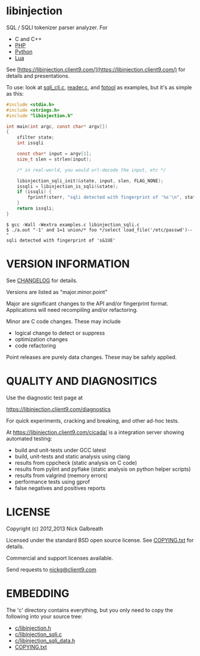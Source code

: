 libinjection
============

SQL / SQLI tokenizer parser analyzer. For

* C and C++
* [PHP](https://libinjection.client9.com/doc-sqli-php)
* [Python](https://libinjection.client9.com/doc-sqli-python)
* [Lua](https://github.com/client9/libinjection/tree/master/lua)

See
[https://libinjection.client9.com/](https://libinjection.client9.com/)
for details and presentations.

To use:
look at [sqli_cli.c](https://github.com/client9/libinjection/blob/master/c/sqli_cli.c), [reader.c](https://github.com/client9/libinjection/blob/master/c/reader.c), and [fptool](https://github.com/client9/libinjection/blob/master/c/fptool.c)  as examples, but it's as simple as this:

```c
#include <stdio.h>
#include <strings.h>
#include "libinjection.h"

int main(int argc, const char* argv[])
{
    sfilter state;
    int issqli

    const char* input = argv[1];
    size_t slen = strlen(input);

    /* in real-world, you would url-decode the input, etc */

    libinjection_sqli_init(&state, input, slen, FLAG_NONE);
    issqli = libinjection_is_sqli(&state);
    if (issqli) {
        fprintf(sterr, "sqli detected with fingerprint of '%s'\n", state.pat);
    }
    return issqli;
}
```

```
$ gcc -Wall -Wextra examples.c libinjection_sqli.c
$ ./a.out "-1' and 1=1 union/* foo */select load_file('/etc/passwd')--"
sqli detected with fingerprint of 's&1UE'
```

VERSION INFORMATION
===================

See [CHANGELOG](/CHANGELOG.md) for details.

Versions are listed as "major.minor.point"

Major are significant changes to the API and/or fingerprint format.
Applications will need recompiling and/or refactoring.

Minor are C code changes.  These may include
 * logical change to detect or suppress
 * optimization changes
 * code refactoring

Point releases are purely data changes.  These may be safely applied.

QUALITY AND DIAGNOSITICS
========================

Use the diagnostic test page at

https://libinjection.client9.com/diagnostics

For quick experiments, cracking and breaking, and other ad-hoc tests.

At https://libinjection.client9.com/cicada/ is a integration server showing automated testing:

* build and unit-tests under GCC latest
* build, unit-tests and static analysis using clang
* results from cppcheck (static analysis on C code)
* results from pylint and pyflake (static analysis on python helper scripts)
* results from valgrind (memory errors)
* performance tests using gprof
* false negatives and positives reports

LICENSE
=============

Copyright (c) 2012,2013 Nick Galbreath

Licensed under the standard BSD open source license.  See [COPYING.txt](/COPYING.txt) for details.

Commercial and support licenses available.

Send requests to nickg@client9.com


EMBEDDING
=============

The 'c' directory contains everything, but you only need to copy the following
into your source tree:

* [c/libinjection.h](https://github.com/client9/libinjection/blob/master/c/libinjection.h)
* [c/libinjection_sqli.c](https://github.com/client9/libinjection/blob/master/c/libinjection_sqli.c)
* [c/libinjection_sqli_data.h](https://github.com/client9/libinjection/blob/master/c/libinjection_sqli_data.h)
* [COPYING.txt](https://github.com/client9/libinjection/blob/master/COPYING.txt)

